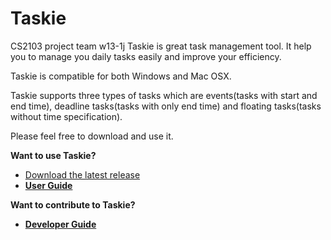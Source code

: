 # Taskie
CS2103 project team w13-1j
Taskie is great task management tool. It help you to manage you daily tasks easily and improve your efficiency.

Taskie is compatible for both Windows and Mac OSX.

Taskie supports three types of tasks which are events(tasks with start and end time), deadline tasks(tasks with only end time) and floating tasks(tasks without time specification).

Please feel free to download and use it.

**Want to use Taskie?**
* [Download the latest release](https://github.com/cs2103aug2015-w13-1j/main/releases)
* [**User Guide**](docs/User-Guide.md)

**Want to contribute to Taskie?**
* [**Developer Guide**](docs/Developer-Guide.md)

